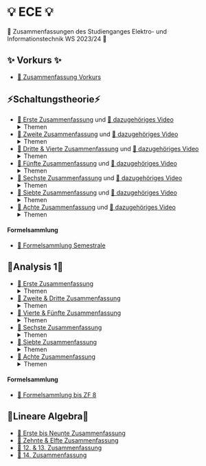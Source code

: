 # 💡 ECE 💡

🥳 Zusammenfassungen des Studienganges Elektro- und Informationstechnik WS 2023/24 🥳

## ✨ Vorkurs ✨

-   [📝 Zusammenfassung Vorkurs](/Vorkurs/Vorkurs_Zusammenfassung.pdf)

## ⚡Schaltungstheorie⚡

-   [📝 Erste Zusammenfassung](/Schaltungstheorie/Zusammenfassungen/ST_ZF_1.png) und [📸 dazugehöriges Video](https://www.youtube.com/watch?v=NnK4rBzMl0s)  
    <details>
      <summary>Themen</summary>
        - KCL & KVL </br>
        - Beschreibungsformen </br>
        - Polung & Leistung </br>
        - Quellenfreiheit </br>
        - Dualwandlung </br>
        - Nullator/Norator </br>
        - Widerstände </br>
        - Dioden </br>
        - Parallel & Serienschaltung </br>
    </details>
-   [📝 Zweite Zusammenfassung](/Schaltungstheorie/Zusammenfassungen/ST_ZF_2.png) und [📸 dazugehöriges Video](https://www.youtube.com/watch?v=S2WF1JfdYZg)  
    <details>
      <summary>Themen</summary>
        - Lineare Quellen </br>
        - Kurzschluss & Leerlauf </br>
        - Unabhängige (Konstante) Quellen </br>
        - Ideale Dioden, Konkave- & Konvexe Widerstände </br>
        - Eintorschaltungen (Quelle & Last) </br>
        - Arbeitspunkt finden </br>
        - Linearisierung </br>
        - Kleinsignalanalyse </br>
    </details>
-   [📝 Dritte & Vierte Zusammenfassung](/Schaltungstheorie/Zusammenfassungen/ST_ZF_3_4.pdf) und [📸 dazugehöriges Video](https://youtu.be/OijX-3kgo4M)  
    <details>
      <summary>Themen</summary>
        - Zweitore </br>
        - Beschreibungsformen Zweitore </br>
        - Str. lin. Zweitore </br>
        - Beschreibungsformen str. lin. Zweitore (Kern & Bild) </br>
        - Zweitormatrizen & Umwandlungstabelle </br>
        - Nicht Quellenfreie lin. Zweitore (∉ (0,0)) </br>
        - Explizite Beschreibung </br>
        - Linearisierung von Zweitoren </br>
    </details>
-   [📝 Fünfte Zusammenfassung](/Schaltungstheorie/Zusammenfassungen/ST_ZF_5.pdf) und [📸 dazugehöriges Video](https://youtu.be/QsurjCyJBD0)  
    <details>
      <summary>Themen</summary>
        - Leistungsbilanz Zweitore </br>
        - Passiv & Aktiv </br>
        - Dualität bei Zweitoren </br>
        - Symmetrie </br>
        - Reziprozität </br>
    </details>
-   [📝 Sechste Zusammenfassung](/Schaltungstheorie/Zusammenfassungen/ST_ZF_6.pdf) und [📸 dazugehöriges Video](https://youtu.be/RFoMuLUwWtQ)  
    <details>
      <summary>Themen</summary>
        - Gesteuerte Quellen </br>
        - Nullor </br>
        - Übertrager (Spule) </br>
        - Gyrator (Dualwandler) </br>
        - NIK (Widerstands-Umkehrung) </br>
        - Parallel-/Serie-/Hybrid- & Kettenschaltung von Zweitoren </br>
        - Anfang OPVs </br>
    </details>
-   [📝 Siebte Zusammenfassung](/Schaltungstheorie/Zusammenfassungen/ST_ZF_7.pdf) und [📸 dazugehöriges Video](https://youtu.be/caF68ii2SLU)  
    <details>
      <summary>Themen</summary>
        - OPV </br>
        - Idealisierte Darstellung </br>
        - Invertierender Verstärker </br>
        - VCVS Model </br>
        - Nicht inv. Verstärker </br>
        - Spannungsfolger </br>
        - NIK mit OPVs </br>
        - Ideale Diode mit OPVs </br>
    </details>
-   [📝 Achte Zusammenfassung](/Schaltungstheorie/Zusammenfassungen/ST_ZF_8.pdf) und [📸 dazugehöriges Video](https://youtu.be/51j7sS_fbtg)  
    <details>
      <summary>Themen</summary>
        - Konkave- & Konvexe Widerstände mit OPVs </br>
        - Virtuelle Masse </br>
        - Summierer </br>
        - VCVS </br>
        - CCVS </br>
        - VCCS </br>
    </details>
#### Formelsammlung
-    [📜 Formelsammlung Semestrale](/Schaltungstheorie/Formelsammlung/ST%20Formelsammulng%20v2.pdf)

## 🧮Analysis 1🧮

-   [📝 Erste Zusammenfassung](/Analysis_1/AN1_ZF_1.png)
    <details>
      <summary>Themen</summary>
        - Mengen </br>
        - Induktion </br>
        - Summen & Produktregeln </br>
        - Zahlenmengen </br>
        - Ungleichungen </br>
        - Intervalle (Inf. Sup. Min. Max.) </br>
        - Trigonometrische Funktionen </br>
        - Komplexe Zahlen </br>
        - Darstellungsarten komplexer Zahlen </br>
    </details>
-   [📝 Zweite & Dritte Zusammenfassung](/Analysis_1/AN1_ZF_2-3.pdf)
    <details>
      <summary>Themen</summary>
        - Folgen & Reihen </br>
        - Beschränktheit </br>
        - Grenzwertbestimmung </br>
        - Rechentricks mit Folgen </br>
    </details>
-   [📝 Vierte & Fünfte Zusammenfassung](/Analysis_1/AN1_ZF_4-5.pdf)
    <details>
      <summary>Themen</summary>
        - Sandwhich Theorem </br>
        - Monotonie von Folgen </br>
        - Cauhy-Konvergenzkriterium </br>
        - Teilfolgen </br>
        - Reihen & Konvergenzkriterien </br>
    </details>
-   [📝 Sechste Zusammenfassung](/Analysis_1/AN1_ZF_6.pdf)
    <details>
      <summary>Themen</summary>
        - Cauchy Kriterium für Reihen </br>
        - Absolute Konvergenz </br>
        - Leibniz Kriterium </br>
        - Majorantenkriterium </br>
        - Quotientenkriterium </br>
        - Wurzelkriterium </br>
        - Funktionsgrenzwerte </br>
        - Rechenregeln Funktionsgrenzwerte </br>
    </details>
-   [📝 Siebte Zusammenfassung](/Analysis_1/AN1_ZF_7.pdf)
    <details>
      <summary>Themen</summary>
        - Sandwhich Kriterium </br>
        - Stetigkeit von Funktionen </br>
        - Stetige Funktionen in ganz R </br>
        - Stetigkeit fortsetzen </br>
        - Nullstellen annähern </br>
        - Selbstabbildung </br>
        - Folgen in C </br>
        - Reihen in C </br>
    </details>
-   [📝 Achte Zusammenfassung](/Analysis_1/AN1_ZF_8.pdf)
    <details>
      <summary>Themen</summary>
        - Majorentenkriterium in C </br>
        - Geometrische Reihe in C </br>
        - Quotientenkriterium in C </br>
        - Komplexe Exponentialfunktion </br>
        - Potenzreihen </br>
        - Konvergenzradius in C & in R </br>
        - Limsup & Limin </br>
        - Konvergenzradius berechnen </br>
    </details>
#### Formelsammlung
-    [📜 Formelsammlung bis ZF 8](/Analysis_1/Formelsammulng.pdf)


## 📐Lineare Algebra📐
-   [📝 Erste bis Neunte Zusammenfassung](/Lineare_Algebra/LinAlg_ZF_1-9.pdf)
-   [📝 Zehnte & Elfte Zusammenfassung](/Lineare_Algebra/LinAlg_ZF_10-11.pdf)
-   [📝 12. & 13. Zusammenfassung](/Lineare_Algebra/LinAlg_ZF_12-13.pdf)
-   [📝 14. Zusammenfassung](/Lineare_Algebra/LinAlg_ZF_14.pdf)
